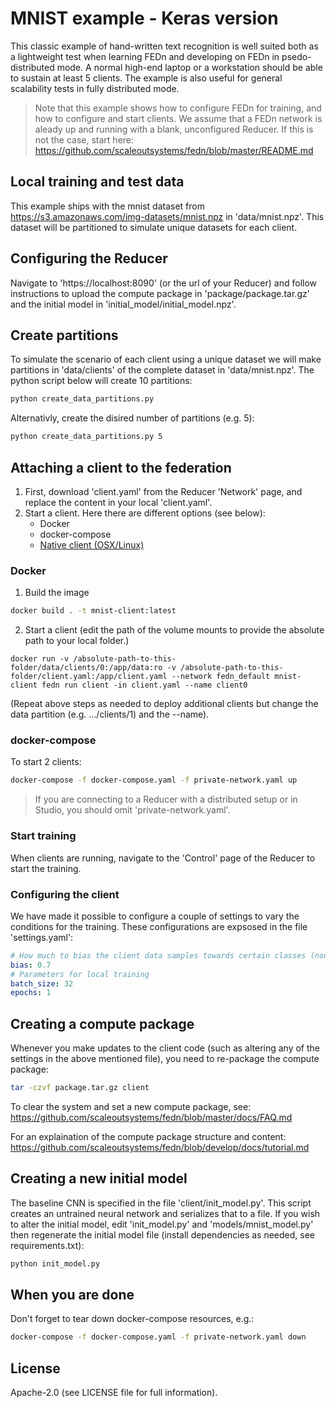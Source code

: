 # MNIST example - Keras version
This classic example of hand-written text recognition is well suited both as a lightweight test when learning FEDn and developing on FEDn in psedo-distributed mode. A normal high-end laptop or a workstation should be able to sustain at least 5 clients. The example is also useful for general scalability tests in fully distributed mode. 

> Note that this example shows how to configure FEDn for training, and how to configure and start clients. We assume that a FEDn network is aleady up and running with a blank, unconfigured Reducer. If this is not the case, start here: https://github.com/scaleoutsystems/fedn/blob/master/README.md

## Local training and test data
This example ships with the mnist dataset from https://s3.amazonaws.com/img-datasets/mnist.npz in 'data/mnist.npz'.
This dataset will be partitioned to simulate unique datasets for each client. 

## Configuring the Reducer  
Navigate to 'https://localhost:8090' (or the url of your Reducer) and follow instructions to upload the compute package in 'package/package.tar.gz' and the initial model in 'initial_model/initial_model.npz'.

## Create partitions
To simulate the scenario of each client using a unique dataset we will make partitions in 'data/clients' of the complete dataset in 'data/mnist.npz'. The python script below will create 10 partitions:

``` bash
python create_data_partitions.py
```
Alternativly, create the disired number of partitions (e.g. 5):

``` bash
python create_data_partitions.py 5
```

## Attaching a client to the federation

1. First, download 'client.yaml' from the Reducer 'Network' page, and replace the content in your local 'client.yaml'. 
2. Start a client. Here there are different options (see below): 
    - Docker 
    - docker-compose
    - [Native client (OSX/Linux)](https://github.com/scaleoutsystems/examples/tree/main/how-tos/start-native-fedn-client)

### Docker
1. Build the image

``` bash
docker build . -t mnist-client:latest
```

2. Start a client (edit the path of the volume mounts to provide the absolute path to your local folder.)
```
docker run -v /absolute-path-to-this-folder/data/clients/0:/app/data:ro -v /absolute-path-to-this-folder/client.yaml:/app/client.yaml --network fedn_default mnist-client fedn run client -in client.yaml --name client0
```
(Repeat above steps as needed to deploy additional clients but change the data partition (e.g. .../clients/1) and the --name).

### docker-compose
To start 2 clients: 

```bash
docker-compose -f docker-compose.yaml -f private-network.yaml up 
```

> If you are connecting to a Reducer with a distributed setup or in Studio, you should omit 'private-network.yaml'. 

### Start training 
When clients are running, navigate to the 'Control' page of the Reducer to start the training. 

### Configuring the client
We have made it possible to configure a couple of settings to vary the conditions for the training. These configurations are expsosed in the file 'settings.yaml': 

```yaml 
# How much to bias the client data samples towards certain classes (non-IID data partitions)
bias: 0.7
# Parameters for local training
batch_size: 32
epochs: 1
```

## Creating a compute package
Whenever you make updates to the client code (such as altering any of the settings in the above mentioned file), you need to re-package the compute package:

```bash
tar -czvf package.tar.gz client
```
To clear the system and set a new compute package, see: https://github.com/scaleoutsystems/fedn/blob/master/docs/FAQ.md

For an explaination of the compute package structure and content: https://github.com/scaleoutsystems/fedn/blob/develop/docs/tutorial.md
 
## Creating a new initial model
The baseline CNN is specified in the file 'client/init_model.py'. This script creates an untrained neural network and serializes that to a file.  If you wish to alter the initial model, edit 'init_model.py' and 'models/mnist_model.py' then regenerate the initial model file (install dependencies as needed, see requirements.txt):

```bash
python init_model.py
```

## When you are done
 Don't forget to tear down docker-compose resources, e.g.:
 ```bash
docker-compose -f docker-compose.yaml -f private-network.yaml down
 ```


## License
Apache-2.0 (see LICENSE file for full information).

